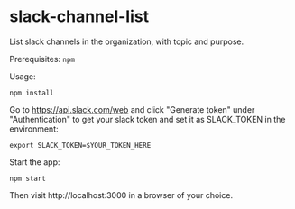 # slack-channel-list

List slack channels in the organization, with topic and purpose.

Prerequisites: `npm`

Usage:
```
npm install
```
Go to https://api.slack.com/web and click "Generate token" under "Authentication" to get your slack token
and set it as SLACK_TOKEN in the environment:
```
export SLACK_TOKEN=$YOUR_TOKEN_HERE
```

Start the app:
```
npm start
```
Then visit http://localhost:3000 in a browser of your choice.
